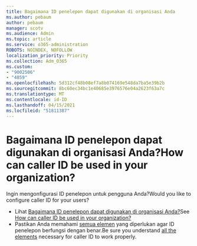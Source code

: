 ```yaml
---
title: Bagaimana ID penelepon dapat digunakan di organisasi Anda
ms.author: pebaum
author: pebaum
manager: scotv
ms.audience: Admin
ms.topic: article
ms.service: o365-administration
ROBOTS: NOINDEX, NOFOLLOW
localization_priority: Priority
ms.collection: Adm_O365
ms.custom:
- "9002506"
- "4859"
ms.openlocfilehash: 5d312cf48b08ef7a8b074169e548da7ba5e39b2b
ms.sourcegitcommit: 8bc60ec34bc1e40685e3976576e04a2623f63a7c
ms.translationtype: MT
ms.contentlocale: id-ID
ms.lasthandoff: 04/15/2021
ms.locfileid: "51811387"
---
```

# <a name="how-can-caller-id-be-used-in-your-organization"></a><span data-ttu-id="13516-102">Bagaimana ID penelepon dapat digunakan di organisasi Anda?</span><span class="sxs-lookup"><span data-stu-id="13516-102">How can caller ID be used in your organization?</span></span>

<span data-ttu-id="13516-103">Ingin mengonfigurasi ID penelepon untuk pengguna Anda?</span><span class="sxs-lookup"><span data-stu-id="13516-103">Would you like to configure caller ID for your users?</span></span>

- <span data-ttu-id="13516-104">Lihat [Bagaimana ID penelepon dapat digunakan di organisasi Anda?](https://docs.microsoft.com/microsoftteams/how-can-caller-id-be-used-in-your-organization)</span><span class="sxs-lookup"><span data-stu-id="13516-104">See [How can caller ID be used in your organization?](https://docs.microsoft.com/microsoftteams/how-can-caller-id-be-used-in-your-organization)</span></span>
- <span data-ttu-id="13516-105">Pastikan Anda memahami [semua elemen](https://docs.microsoft.com/microsoftteams/more-about-calling-line-id-and-calling-party-name) yang diperlukan agar ID penelepon berfungsi dengan benar.</span><span class="sxs-lookup"><span data-stu-id="13516-105">Be sure you understand [all the elements](https://docs.microsoft.com/microsoftteams/more-about-calling-line-id-and-calling-party-name) necessary for caller ID to work properly.</span></span>
